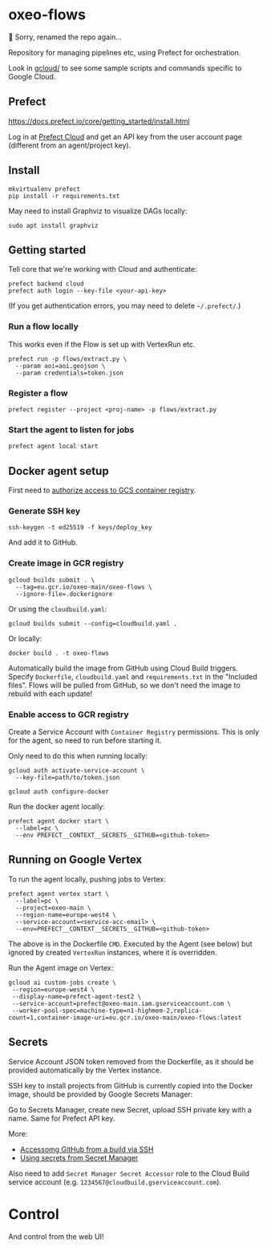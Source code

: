 # oxeo-flows
🤟 Sorry, renamed the repo again...

Repository for managing pipelines etc, using Prefect for orchestration.

Look in [gcloud/](gcloud/) to see some sample scripts and commands specific to Google Cloud.

## Prefect
https://docs.prefect.io/core/getting_started/install.html

Log in at [Prefect Cloud](https://cloud.prefect.io/) and get an API key from the user account page (different from an agent/project key).

## Install
```
mkvirtualenv prefect
pip install -r requirements.txt
```

May need to install Graphviz to visualize DAGs locally:
```
sudo apt install graphviz
```

## Getting started
Tell core that we're working with Cloud and authenticate:
```
prefect backend cloud
prefect auth login --key-file <your-api-key>
```

(If you get authentication errors, you may need to delete `~/.prefect/`.)

### Run a flow locally
This works even if the Flow is set up with VertexRun etc.
```
prefect run -p flows/extract.py \
  --param aoi=aoi.geojson \
  --param credentials=token.json
```

### Register a flow
```
prefect register --project <proj-name> -p flows/extract.py
```

### Start the agent to listen for jobs
```
prefect agent local start
```

## Docker agent setup
First need to [authorize access to GCS container registry](https://cloud.google.com/container-registry/docs/advanced-authentication#gcloud-helper).

### Generate SSH key
```
ssh-keygen -t ed25519 -f keys/deploy_key
```
And add it to GitHub.

### Create image in GCR registry
```
gcloud builds submit . \
  --tag=eu.gcr.io/oxeo-main/oxeo-flows \
  --ignore-file=.dockerignore
```

Or using the `cloudbuild.yaml`:
```
gcloud builds submit --config=cloudbuild.yaml .
```

Or locally:
```
docker build . -t oxeo-flows
```

Automatically build the image from GitHub using Cloud Build triggers.
Specify `Dockerfile`, `cloudbuild.yaml` and `requirements.txt` in the "Included files".
Flows will be pulled from GitHub, so we don't need the image to rebuild with each update!

### Enable access to GCR registry
Create a Service Account with `Container Registry` permissions. This is only for the agent, so need to run before starting it.

Only need to do this when running locally:
```
gcloud auth activate-service-account \
  --key-file=path/to/token.json

gcloud auth configure-docker
```

Run the docker agent locally:
```
prefect agent docker start \
  --label=pc \
  --env PREFECT__CONTEXT__SECRETS__GITHUB=<github-token>
```

## Running on Google Vertex
To run the agent locally, pushing jobs to Vertex:
```
prefect agent vertex start \
  --label=pc \
  --project=oxeo-main \
  --region-name=europe-west4 \
  --service-account=<service-acc-email> \
  --env=PREFECT__CONTEXT__SECRETS__GITHUB=<github-token>
```

The above is in the Dockerfile `CMD`. Executed by the Agent (see below) but ignored by created `VertexRun` instances, where it is overridden.

Run the Agent image on Vertex:
```
gcloud ai custom-jobs create \
 --region=europe-west4 \
 --display-name=prefect-agent-test2 \
 --service-account=prefect@oxeo-main.iam.gserviceaccount.com \
 --worker-pool-spec=machine-type=n1-highmem-2,replica-count=1,container-image-uri=eu.gcr.io/oxeo-main/oxeo-flows:latest
```

## Secrets
Service Account JSON token removed from the Dockerfile, as it should be provided automatically by the Vertex instance.

SSH key to install projects from GitHub is currently copied into the Docker image, should be provided by Google Secrets Manager:

Go to Secrets Manager, create new Secret, upload SSH private key with a name. Same for Prefect API key.

More:
- [Accessomg GitHub from a build via SSH](https://cloud.google.com/build/docs/access-github-from-build)
- [Using secrets from Secret Manager](https://cloud.google.com/build/docs/securing-builds/use-secrets)

Also need to add `Secret Manager Secret Accessor` role to the Cloud Build service account (e.g. `1234567@cloudbuild.gserviceaccount.com`).

# Control
And control from the web UI!
